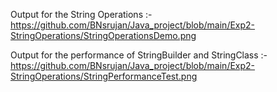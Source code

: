 Output for the String Operations :-                                   
https://github.com/BNsrujan/Java_project/blob/main/Exp2-StringOperations/StringOperationsDemo.png

Output for the performance of StringBuilder and StringClass :-                                                              
https://github.com/BNsrujan/Java_project/blob/main/Exp2-StringOperations/StringPerformanceTest.png

